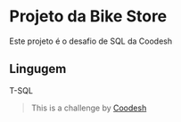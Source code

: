 # Projeto da Bike Store

Este projeto é o desafio de SQL da Coodesh

##  Lingugem 

T-SQL

>  This is a challenge by [Coodesh](https://coodesh.com/)
